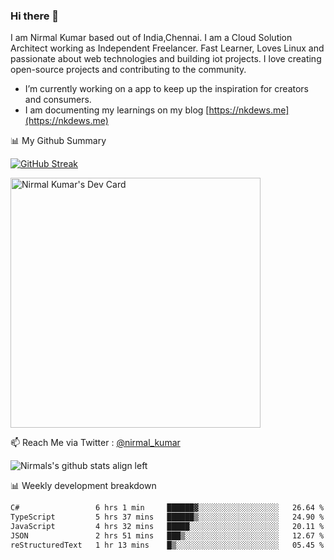 ### Hi there 👋

 I am Nirmal Kumar based out of India,Chennai. I am a Cloud Solution Architect working as Independent Freelancer. Fast Learner, Loves Linux and passionate about web technologies and building iot projects. I love creating open-source projects and contributing to the community.

- I’m currently working on a app to keep up the inspiration for creators and consumers.
- I am documenting my learnings on my blog [https://nkdews.me](https://nkdews.me)


📊 My Github Summary

[![GitHub Streak](https://github-readme-streak-stats.herokuapp.com?user=nk-gears&theme=dark&hide_border=true&date_format=M%20j%5B%2C%20Y%5D)](https://git.io/streak-stats)

<a href="https://app.daily.dev/nirmal_kumar"><img src="https://api.daily.dev/devcards/a16cfcf02d384b16b41de71ce4d1d811.png?r=8ve" width="400" alt="Nirmal Kumar's Dev Card"/></a>

📫 Reach Me via  Twitter : [@nirmal_kumar](https://twitter.com/nirmal_kumar)

![Nirmals's github stats align left](https://github-readme-stats.vercel.app/api?username=nk-gears&show_icons=true)


📊 Weekly development breakdown

<!--START_SECTION:waka-->

```txt
C#                 6 hrs 1 min     ██████▓░░░░░░░░░░░░░░░░░░   26.64 %
TypeScript         5 hrs 37 mins   ██████▒░░░░░░░░░░░░░░░░░░   24.90 %
JavaScript         4 hrs 32 mins   █████░░░░░░░░░░░░░░░░░░░░   20.11 %
JSON               2 hrs 51 mins   ███▒░░░░░░░░░░░░░░░░░░░░░   12.67 %
reStructuredText   1 hr 13 mins    █▒░░░░░░░░░░░░░░░░░░░░░░░   05.45 %
```

<!--END_SECTION:waka-->



